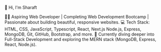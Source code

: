 👋 Hi, I'm Sharaft 

👨‍💻 Aspiring Web Developer | Completing Web Development Bootcamp | Passionate about building beautiful, responsive websites.
💻 Tech Stack: HTML, CSS, JavaScript, Typescript, React, Next.js Node.js, Express, MongoDB, Git, GitHub, Bootstrap, and more.
🚀 Currently diving deeper into Full-Stack Development and exploring the MERN stack (MongoDB, Express, React, Node.js).
